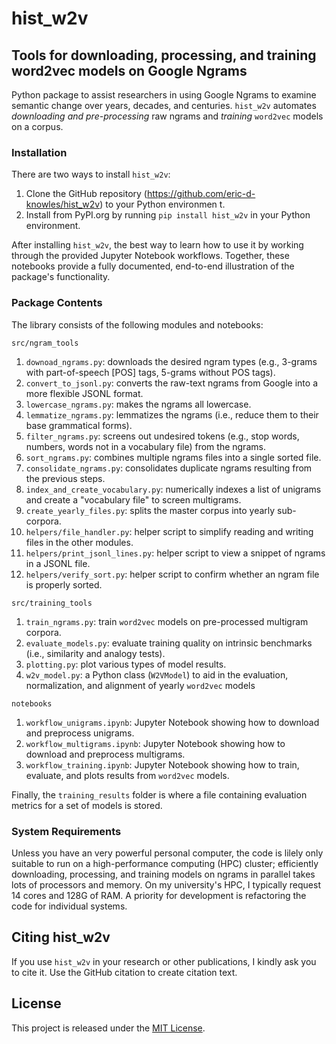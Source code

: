 # hist_w2v

## Tools for downloading, processing, and training word2vec models on Google Ngrams
Python package to assist researchers in using Google Ngrams to examine semantic change over years, decades, and centuries. `hist_w2v` automates _downloading and pre-processing_ raw ngrams and _training_ `word2vec` models on a corpus.

### Installation
There are two ways to install `hist_w2v`:

1. Clone the GitHub repository (https://github.com/eric-d-knowles/hist_w2v) to your Python environmen t.
2. Install from PyPI.org by running `pip install hist_w2v` in your Python environment.

After installing `hist_w2v`, the best way to learn how to use it by working through the provided Jupyter Notebook workflows. Together, these notebooks provide a fully documented, end-to-end illustration of the package's functionality. 

### Package Contents
The library consists of the following modules and notebooks:

`src/ngram_tools`
1. `downoad_ngrams.py`: downloads the desired ngram types (e.g., 3-grams with part-of-speech [POS] tags, 5-grams without POS tags).
2. `convert_to_jsonl.py`: converts the raw-text ngrams from Google into a more flexible JSONL format.
3. `lowercase_ngrams.py`: makes the ngrams all lowercase.
4. `lemmatize_ngrams.py`: lemmatizes the ngrams (i.e., reduce them to their base grammatical forms).
5. `filter_ngrams.py`: screens out undesired tokens (e.g., stop words, numbers, words not in a vocabulary file) from the ngrams.
6. `sort_ngrams.py`: combines multiple ngrams files into a single sorted file.
7. `consolidate_ngrams.py`: consolidates duplicate ngrams resulting from the previous steps.
8. `index_and_create_vocabulary.py`: numerically indexes a list of unigrams and create a "vocabulary file" to screen multigrams.
9. `create_yearly_files.py`: splits the master corpus into yearly sub-corpora.
10. `helpers/file_handler.py`: helper script to simplify reading and writing files in the other modules.
11. `helpers/print_jsonl_lines.py`: helper script to view a snippet of ngrams in a JSONL file.
12. `helpers/verify_sort.py`: helper script to confirm whether an ngram file is properly sorted. 

`src/training_tools`
1. `train_ngrams.py`: train `word2vec` models on pre-processed multigram corpora.
2. `evaluate_models.py`: evaluate training quality on intrinsic benchmarks (i.e., similarity and analogy tests).
3. `plotting.py`: plot various types of model results.
4. `w2v_model.py`: a Python class (`W2VModel`) to aid in the evaluation, normalization, and alignment of yearly `word2vec` models 

`notebooks`
1. `workflow_unigrams.ipynb`: Jupyter Notebook showing how to download and preprocess unigrams.
2. `workflow_multigrams.ipynb`: Jupyter Notebook showing how to download and preprocess multigrams.
3. `workflow_training.ipynb`: Jupyter Notebook showing how to train, evaluate, and plots results from `word2vec` models.

Finally, the `training_results` folder is where a file containing evaluation metrics for a set of models is stored. 

### System Requirements
Unless you have an very powerful personal computer, the code is lilely only suitable to run on a high-performance computing (HPC) cluster; efficiently downloading, processing, and training models on ngrams in parallel takes lots of processors and memory. On my university's HPC, I typically request 14 cores and 128G of RAM. A priority for development is refactoring the code for individual systems.

## Citing hist_w2v
If you use `hist_w2v` in your research or other publications, I kindly ask you to cite it. Use the GitHub citation to create citation text.

## License

This project is released under the [MIT License](https://github.com/eric-d-knowles/hist_w2v/blob/main/LICENSE).
